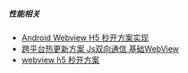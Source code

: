 ##### 性能相关

* [Android Webview H5 秒开方案实现](https://mp.weixin.qq.com/s/XfBt_gTw0gN7tXzuyP4PTw)
* [跨平台热更新方案 Js双向通信 基础WebView](https://github.com/free46000/HybridFoundation)
* [webview h5 秒开方案](https://mp.weixin.qq.com/s/5h7QqKBmugdRObQHNdhrYw)
